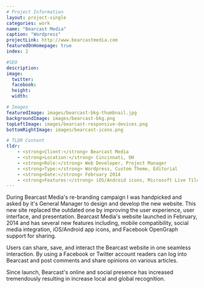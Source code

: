 ```yaml
---
# Project Information
layout: project-single
categories: work
name: "Bearcast Media"
caption: "Wordpress"
projectLink: http://www.bearcastmedia.com
featuredOnHomepage: true
index: 2

#SEO
description:
image:
  twitter:
  facebook:
  height:
  width:

# Images
featuredImage: images/bearcast-bkg-thumbnail.jpg
backgroundImage: images/bearcast-bkg.png
topLeftImage: images/bearcast-responsive-devices.png
bottomRightImage: images/bearcast-icons.png

# TLDR Content
tldr:
    - <strong>Client:</strong> Bearcast Media
    - <strong>Location:</strong> Cincinnati, OH
    - <strong>Role:</strong> Web Developer, Project Manager
    - <strong>Type:</strong> Wordpress, Custom Theme, Editorial
    - <strong>Date:</strong> February 2014
    - <strong>Features:</strong> iOS/Android icons, Microsoft Live Tile Integration, Radio Streaming, Live Sports Broadcasts, Dynamic Content, Responsive Design, Author Pages, and more
---
```


During Bearcast Media's re-branding campaign I was handpicked and asked by it's General Manager to design and develop the new website. This new site replaced the outdated one by improving the user experience, user interface, and presentation. Bearcast Media's website launched in February, 2014 and has several new features including, mobile compatibility, social media integration, iOS/Android app icons, and Facebook OpenGraph support for sharing.

Users can share, save, and interact the Bearcast website in one seamless interaction. By using a Facebook or Twitter account readers can log into Bearcast and post comments and share opinions on various articles.

Since launch, Bearcast's online and social presence has increased tremendously resulting in increase local and global recognition.
